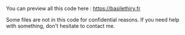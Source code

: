You can preview all this code here : https://basilethiry.fr


Some files are not in this code for confidential reasons. If you need help with something, don't hesitate to contact me.
